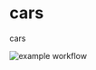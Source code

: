 # cars
cars

![example workflow](https://github.com/dzemic/cars/actions/workflows/pylint.yml/badge.svg)
